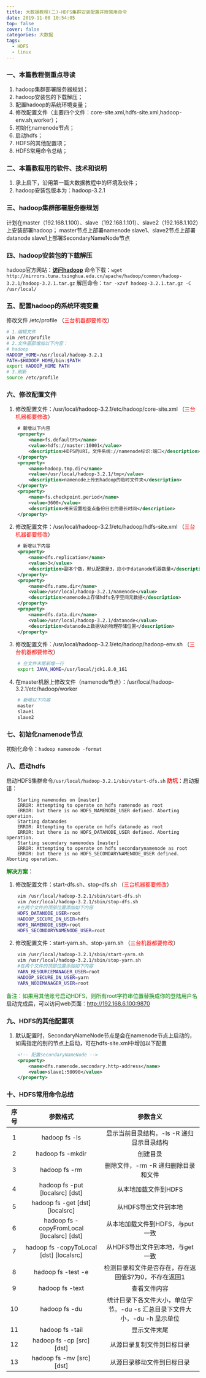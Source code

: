 ```yaml
---
title: 大数据教程(二)-HDFS集群安装配置并附常用命令
date: 2019-11-08 10:54:05
top: false
cover: false
categories: 大数据
tags: 
  - HDFS
  - linux
---
```

### 一、本篇教程侧重点导读
1. hadoop集群部署服务器规划；
2. hadoop安装包的下载解压；
3. 配置hadoop的系统环境变量；
4. 修改配置文件（主要四个文件：core-site.xml,hdfs-site.xml,hadoop-env.sh,worker）；
5. 初始化namenode节点；
6. 启动hdfs；
7. HDFS的其他配置项；
8. HDFS常用命令总结；

### 二、本篇教程用的软件、技术和说明
1. 承上启下，沿用第一篇大数据教程中的环境及软件；
2. hadoop安装包版本为：hadoop-3.2.1

### 三、hadoop集群部署服务器规划
计划在master（192.168.1.100）、slave（192.168.1.101）、slave2（192.168.1.102）上安装部署hadoop；
master节点上部署namenode
slave1、slave2节点上部署datanode
slave1上部署SecondaryNameNode节点

### 四、hadoop安装包的下载解压
hadoop官方网站：[**访问hadoop**](https://hadoop.apache.org "hadoop")
命令下载：`wget http://mirrors.tuna.tsinghua.edu.cn/apache/hadoop/common/hadoop-3.2.1/hadoop-3.2.1.tar.gz`
解压命令：`tar -xzvf hadoop-3.2.1.tar.gz -C /usr/local/`

### 五、配置hadoop的系统环境变量
修改文件 /etc/profile （<font color=red>三台机器都要修改</font>）
````bash
# 1.编辑文件
vim /etc/profile
# 2.文件底部增加以下内容：
# hadoop
HADOOP_HOME=/usr/local/hadoop-3.2.1
PATH=$HADOOP_HOME/bin:$PATH
export HADOOP_HOME PATH
# 3.刷新
source /etc/profile
````

### 六、修改配置文件
1. 修改配置文件：/usr/local/hadoop-3.2.1/etc/hadoop/core-site.xml （<font color=red>三台机器都要修改</font>）
````xml
	# 新增以下内容
	<property>
		<name>fs.defaultFS</name>
		<value>hdfs://master:10001</value> 
		<description>HDFS的URI，文件系统://namenode标识:端口</description>
	</property>
	<property>
		<name>hadoop.tmp.dir</name>
		<value>/usr/local/hadoop-3.2.1/tmp</value>
		<description>namenode上传到hadoop的临时文件夹</description>
	</property>
	<property>
		<name>fs.checkpoint.period</name>
		<value>3600</value>
		<description>用来设置检查点备份日志的最长时间</description>
	</property>
````
2. 修改配置文件：/usr/local/hadoop-3.2.1/etc/hadoop/hdfs-site.xml （<font color=red>三台机器都要修改</font>）
````xml
    # 新增以下内容
	<property>
		<name>dfs.replication</name>
		<value>3</value> 
		<description>副本个数，默认配置是3，应小于datanode机器数量</description>
	</property>
	<property>
		<name>dfs.name.dir</name>
		<value>/usr/local/hadoop-3.2.1/namenode</value>
		<description>namenode上存储hdfs名字空间元数据</description>
	</property>
	<property>
		<name>dfs.data.dir</name>
		<value>/usr/local/hadoop-3.2.1/datanode</value>
		<description>datanode上数据块的物理存储位置</description>
	</property>
````
3. 修改配置文件：/usr/local/hadoop-3.2.1/etc/hadoop/hadoop-env.sh （<font color=red>三台机器都要修改</font>）
````bash
    # 在文件末尾新增一行
	export JAVA_HOME=/usr/local/jdk1.8.0_161
````
4. 在master机器上修改文件（namenode节点）：/usr/local/hadoop-3.2.1/etc/hadoop/worker
````bash
    # 新增以下内容
	master
	slave1
	slave2
````

### 七、初始化namenode节点
 初始化命令：`hadoop namenode -format`

### 八、启动hdfs
启动HDFS集群命令`/usr/local/hadoop-3.2.1/sbin/start-dfs.sh`
**<font color=red>防坑</font>**：启动报错：
````
	Starting namenodes on [master]
	ERROR: Attempting to operate on hdfs namenode as root
	ERROR: but there is no HDFS_NAMENODE_USER defined. Aborting operation.
	Starting datanodes
	ERROR: Attempting to operate on hdfs datanode as root
	ERROR: but there is no HDFS_DATANODE_USER defined. Aborting operation.
	Starting secondary namenodes [master]
	ERROR: Attempting to operate on hdfs secondarynamenode as root
	ERROR: but there is no HDFS_SECONDARYNAMENODE_USER defined. Aborting operation.
````
**<font color=green>解决方案</font>**：
1. 修改配置文件：start-dfs.sh、stop-dfs.sh （<font color=red>三台机器都要修改</font>）
````bash
    vim /usr/local/hadoop-3.2.1/sbin/start-dfs.sh
	vim /usr/local/hadoop-3.2.1/sbin/stop-dfs.sh
	#在两个文件的顶部位置添加如下内容
	HDFS_DATANODE_USER=root
	HADOOP_SECURE_DN_USER=hdfs
	HDFS_NAMENODE_USER=root
	HDFS_SECONDARYNAMENODE_USER=root
````
2. 修改配置文件：start-yarn.sh、stop-yarn.sh （<font color=red>三台机器都要修改</font>）
````bash
    vim /usr/local/hadoop-3.2.1/sbin/start-yarn.sh
	vim /usr/local/hadoop-3.2.1/sbin/stop-yarn.sh
	#在两个文件的顶部位置添加如下内容
	YARN_RESOURCEMANAGER_USER=root
	HADOOP_SECURE_DN_USER=yarn
	YARN_NODEMANAGER_USER=root
````
<font color=green>备注：如果用其他账号启动HDFS，则所有root字符串位置替换成你的登陆用户名</font>
启动完成后，可以访问web页面：http://192.168.6.100:9870

### 九、HDFS的其他配置项
1. 默认配置时，SecondaryNameNode节点是会在namenode节点上启动的，如需指定的别的节点上启动，可在hdfs-site.xml中增加以下配置
````xml
	<!-- 配置secondaryNameNode -->
	<property>
		<name>dfs.namenode.secondary.http-address</name>
		<value>slave1:50090</value>
	</property>
````

### 十、HDFS常用命令总结
|序号|参数格式|参数含义|
|:-:|:---:|:---------:|
|1|hadoop fs -ls|显示当前目录结构，-ls -R 递归显示目录结构|
|2|hadoop fs -mkdir|创建目录|
|3|hadoop fs -rm|删除文件，-rm -R 递归删除目录和文件|
|4|hadoop fs -put [localsrc] [dst]|从本地加载文件到HDFS|
|5|hadoop fs -get [dst] [localsrc]|从HDFS导出文件到本地|
|6|hadoop fs - copyFromLocal [localsrc] [dst]|从本地加载文件到HDFS，与put一致|
|7|hadoop fs -copyToLocal [dst] [localsrc]|从HDFS导出文件到本地，与get一致|
|8|hadoop fs -test -e|检测目录和文件是否存在，存在返回值$?为0，不存在返回1|
|9|hadoop fs -text|查看文件内容|
|10|hadoop fs -du|统计目录下各文件大小，单位字节。-du -s 汇总目录下文件大小，-du -h 显示单位|
|11|hadoop fs -tail|显示文件末尾|
|12|hadoop fs -cp [src] [dst]|从源目录复制文件到目标目录|
|13|hadoop fs -mv [src] [dst]|从源目录移动文件到目标目录|

